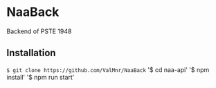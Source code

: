 # NaaBack
Backend of PSTE 1948

## Installation
`$ git clone https://github.com/ValMnr/NaaBack`
'$ cd naa-api'
'$ npm install'
'$ npm run start'
